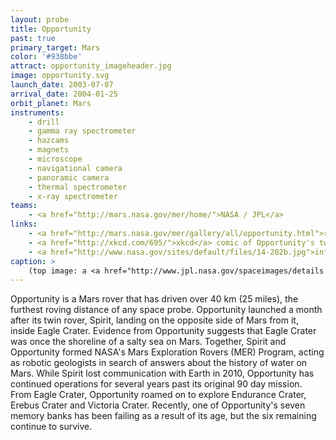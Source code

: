 ```yaml
---
layout: probe
title: Opportunity
past: true
primary_target: Mars
color: '#938bbe'
attract: opportunity_imageheader.jpg
image: opportunity.svg
launch_date: 2003-07-07
arrival_date: 2004-01-25
orbit_planet: Mars
instruments:
    - drill
    - gamma ray spectrometer
    - hazcams
    - magnets
    - microscope
    - navigational camera
    - panoramic camera
    - thermal spectrometer
    - x-ray spectrometer
teams:
    - <a href="http://mars.nasa.gov/mer/home/">NASA / JPL</a>
links:
    - <a href="http://mars.nasa.gov/mer/gallery/all/opportunity.html">raw images</a> taken by Opportunity
    - <a href="http://xkcd.com/695/">xkcd</a> comic of Opportunity's twin, Spirit
    - <a href="http://www.nasa.gov/sites/default/files/14-202b.jpg">infographic</a> of the distances rovers have driven on the Moon and Mars
caption: >
    (top image: a <a href="http://www.jpl.nasa.gov/spaceimages/details.php?id=PIA13596">mosaic of Yankee Clipper crater</a> on Mars witnessed by Opportunity, NASA/JPL-Caltech)
---
```

Opportunity is a Mars rover that has driven over 40 km (25 miles), the furthest roving distance of any space probe. Opportunity launched a month after its twin rover, Spirit, landing on the opposite side of Mars from it, inside Eagle Crater. Evidence from Opportunity suggests that Eagle Crater was once the shoreline of a salty sea on Mars. Together, Spirit and Opportunity formed NASA's Mars Exploration Rovers (MER) Program, acting as robotic geologists in search of answers about the history of water on Mars. While Spirit lost communication with Earth in 2010, Opportunity has continued operations for several years past its original 90 day mission. From Eagle Crater, Opportunity roamed on to explore Endurance Crater, Erebus Crater and Victoria Crater. Recently, one of Opportunity's seven memory banks has been failing as a result of its age, but the six remaining continue to survive.



